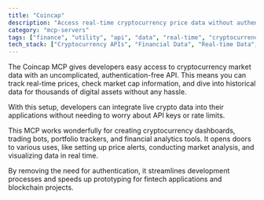 ```yaml
---
title: "Coincap"
description: "Access real-time cryptocurrency price data without authentication for financial apps and trading tools."
category: "mcp-servers"
tags: ["finance", "utility", "api", "data", "real-time", "cryptocurrency", "market data", "trading tools"]
tech_stack: ["Cryptocurrency APIs", "Financial Data", "Real-time Data", "Blockchain", "Trading Platforms", "Data Visualization", "Portfolio Tracking"]
---
```


The Coincap MCP gives developers easy access to cryptocurrency market data with an uncomplicated, authentication-free API. This means you can track real-time prices, check market cap information, and dive into historical data for thousands of digital assets without any hassle.

With this setup, developers can integrate live crypto data into their applications without needing to worry about API keys or rate limits. 

This MCP works wonderfully for creating cryptocurrency dashboards, trading bots, portfolio trackers, and financial analytics tools. It opens doors to various uses, like setting up price alerts, conducting market analysis, and visualizing data in real time.

By removing the need for authentication, it streamlines development processes and speeds up prototyping for fintech applications and blockchain projects.
